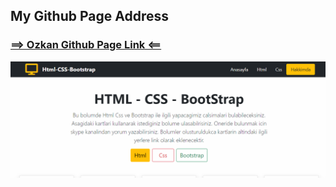 ## My Github Page Address

### [==> Ozkan Github Page Link <==](https://tatar6607.github.io/HtmlCssLiveRepo/index.html)

![sc](assets/img/ozkan_github_page.png)
